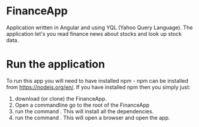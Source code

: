 # FinanceApp
Application written in Angular and using YQL (Yahoo Query Language). 
The application let's you read finance news about stocks and look up stock data. 

# Run the application
To run this app you will need to have installed npm - npm can be installed from https://nodejs.org/en/.
If you have installed npm then you simply just:
 1. download (or clone) the FinanceApp. 
 2. Open a commandline go to the root of the FinanceApp
 3. run the command <npm install>. This will install all the dependencies.
 4. run the command <gulp start>. This will open a browser and open the app.
  
  

